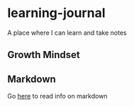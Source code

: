# learning-journal
A place where I can learn and take notes
## Growth Mindset

## Markdown
Go [here](markdown.md) to read info on markdown
